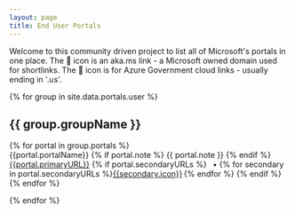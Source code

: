 ```yaml
---
layout: page
title: End User Portals
---
```


Welcome to this community driven project to list all of Microsoft's portals in one place.
The 🔁 icon is an aka.ms link - a Microsoft owned domain used for shortlinks.
The 🏢 icon is for Azure Government cloud links - usually ending in '.us'.

{% for group in site.data.portals.user %}

<div class="portal-group">
    <h2>{{ group.groupName }}</h2>
    {% for portal in group.portals %}
    <div class="portal">
        <span class="portal-name">{{portal.portalName}}
        {% if portal.note %}
            <span class="portal-note">{{ portal.note }}</span>
        {% endif %}    
        </span>
        <div class="portal-details">
        <span class="portal-url">
            <a href="{{portal.primaryURL}}" target="blank">{{portal.primaryURL}}</a> 
        </span>
                    {% if portal.secondaryURLs %}
                    <span class="portal-secondary-urls">
                    &ensp;• {% for secondary in portal.secondaryURLs %}<a href="{{secondary.url}}" target="_blank">{{secondary.icon}}</a>&thinsp;{% endfor %}
                     </span>
                {% endif %}
                </div>
    </div>
    {% endfor %}
</div>

{% endfor %}
